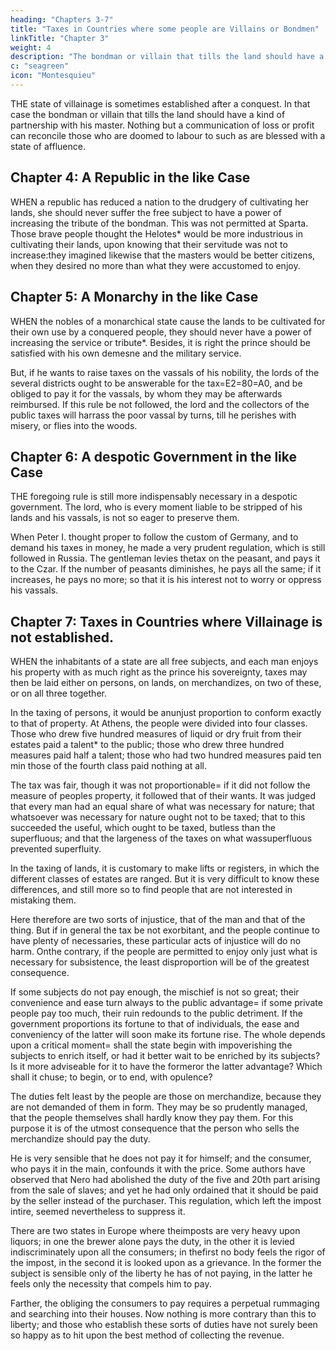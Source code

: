 ```yaml
---
heading: "Chapters 3-7"
title: "Taxes in Countries where some people are Villains or Bondmen"
linkTitle: "Chapter 3"
weight: 4
description: "The bondman or villain that tills the land should have a kind of partnership with his master"
c: "seagreen"
icon: "Montesquieu"
---
```




THE state of villainage is sometimes established after a conquest. In that case the bondman or villain that tills the land should have a kind of partnership with his master. Nothing but a communication of loss or profit can reconcile those who are doomed to labour to such as are blessed with a state of affluence.



## Chapter 4: A Republic in the like Case

WHEN a republic has reduced a nation to the drudgery of cultivating her lands, she should never suffer the free subject to have a power of increasing the tribute of the bondman. This was not permitted at Sparta. Those brave people thought the Helotes* would be more industrious in cultivating their lands, upon knowing that their servitude was not to increase:they imagined likewise that the masters would be better citizens, when they desired no more than what they were accustomed to enjoy.



## Chapter 5: A Monarchy in the like Case

WHEN the nobles of a monarchical state cause the lands to be cultivated for their own use by a conquered people, they should never have a power of increasing the service or tribute*. Besides, it is right the prince should be satisfied with his own demesne and the military service. 

But, if he wants to raise taxes on the vassals of his nobility, the lords of the several districts ought to be answerable for the tax=E2=80=A0, and be obliged to pay it for the vassals, by whom they may be afterwards reimbursed. If this rule be not followed, the lord and the collectors of the public taxes will harrass the poor vassal by turns, till he perishes with misery, or flies into the woods.


## Chapter 6: A despotic Government in the like Case

THE foregoing rule is still more indispensably necessary in a despotic government. The lord, who is every moment liable to be stripped of his lands and his vassals, is not so eager to preserve them.

When Peter I. thought proper to follow the custom of Germany, and to demand his taxes in money, he made a very prudent regulation, which is still followed in Russia. The gentleman levies thetax on the peasant, and pays it to the Czar. If the number of peasants diminishes, he pays all the same; if it increases, he pays no more; so that it is his interest not to worry or oppress his vassals.



## Chapter 7: Taxes in Countries where Villainage is not established.

WHEN the inhabitants of a state are all free subjects, and each man enjoys his property with as much right as the prince his sovereignty, taxes may then be laid either on persons, on lands, on merchandizes, on two of these, or on all three together.

In the taxing of persons, it would be anunjust proportion to conform exactly to that of property. At Athens, the people were divided into four classes. Those who drew five hundred measures of liquid or dry fruit from their estates paid a talent* to the public; those who drew three hundred measures paid half a talent; those who had two hundred measures paid ten min those of the fourth class paid nothing at all. 

The tax was fair, though it was not proportionable= if it did not follow the measure of peoples property, it followed that of their wants. It was judged that every man had an equal share of what was necessary for nature; that whatsoever was necessary for nature ought not to be taxed; that to this succeeded the useful, which ought to be taxed, butless than the superfluous; and that the largeness of the taxes on what wassuperfluous prevented superfluity.

In the taxing of lands, it is customary to make lifts or registers, in which the different classes of estates are ranged. But it is very difficult to know these differences, and still more so to find people that are not interested in mistaking them. 

Here therefore are two sorts of injustice, that of the man and that of the thing. But if in general the tax be not exorbitant, and the people continue to have plenty of necessaries, these particular acts of injustice will do no harm. Onthe contrary, if the people are permitted to enjoy only just what is necessary for subsistence, the least disproportion will be of the greatest consequence.

If some subjects do not pay enough, the mischief is not so great; their convenience and ease turn always to the public advantage= if some private people pay too much, their ruin redounds to the public detriment. If the government proportions its fortune to that of individuals, the ease and conveniency of the latter will soon make its fortune rise. The whole depends upon a critical moment= shall the state begin with impoverishing the subjects to enrich itself, or had it better wait to be enriched by its subjects? Is it more adviseable for it to have the formeror the latter advantage? Which shall it chuse; to begin, or to end, with opulence?

The duties felt least by the people are those on merchandize, because they are not demanded of them in form. They may be so prudently managed, that the people themselves shall hardly know they pay them. For this purpose it is of the utmost consequence that the person who sells the merchandize should pay the duty. 

He is very sensible that he does not pay it for himself; and the consumer, who pays it in the main, confounds it with the price. Some authors have observed that Nero had abolished the duty of the five and 20th part arising from the sale of slaves; and yet he had only ordained that it should be paid by the seller instead of the purchaser. This regulation, which left the impost intire, seemed nevertheless to suppress it.


There are two states in Europe where theimposts are very heavy upon liquors; in one the brewer alone pays the duty, in the other it is levied indiscriminately upon all the consumers; in thefirst no body feels the rigor of the impost, in the second it is looked upon as a grievance. In the former the subject is sensible only of the liberty he has of not paying, in the latter he feels only the necessity that compels him to pay.

Farther, the obliging the consumers to pay requires a perpetual rummaging and searching into their houses. Now nothing is more contrary than this to liberty; and those who establish these sorts of duties have not surely been so happy as to hit upon the best method of collecting the revenue.

